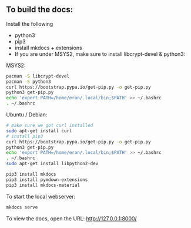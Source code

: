 ## To build the docs:

Install the following

- python3
- pip3
- install mkdocs + extensions
- If you are under MSYS2, make sure to install libcrypt-devel & python3:

MSYS2:

```bash
pacman -S libcrypt-devel
pacman -S python3
curl https://bootstrap.pypa.io/get-pip.py -o get-pip.py
python3 get-pip.py
echo 'export PATH=/home/eran/.local/bin;$PATH' >> ~/.bashrc
. ~/.bashrc
```

Ubuntu / Debian:  

```bash
# make sure we got curl installed
sudo apt-get install curl
# install pip3
curl https://bootstrap.pypa.io/get-pip.py -o get-pip.py
python3 get-pip.py
echo 'export PATH=/home/eran/.local/bin;$PATH' >> ~/.bashrc
. ~/.bashrc
sudo apt-get install libpython2-dev
```

```bash
pip3 install mkdocs
pip3 install pymdown-extensions
pip3 install mkdocs-material
```

To start the local webserver:

```bash
mkdocs serve
```

To view the docs, open the URL: http://127.0.0.1:8000/


